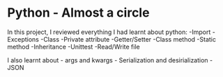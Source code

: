 # Python - Almost a circle

In this project, I reviewed everything I had learnt about python:
	-Import
	-Exceptions
	-Class
	-Private attribute
	-Getter/Setter
	-Class method
	-Static method
	-Inheritance
	-Unittest
	-Read/Write file

I also learnt about 
	- args and kwargs
	- Serialization and desirialization
	- JSON
